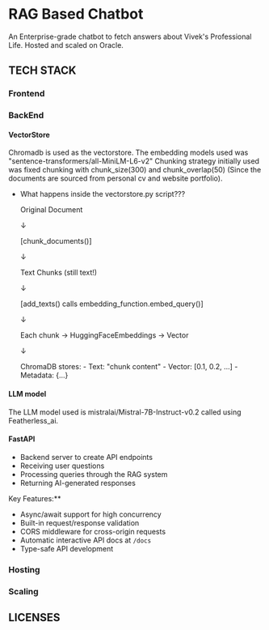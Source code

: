 # RAG Based Chatbot
An Enterprise-grade chatbot to fetch answers about Vivek's Professional Life. Hosted and scaled on Oracle. 

## TECH STACK

### Frontend
### BackEnd
#### VectorStore
Chromadb is used as the vectorstore. The embedding models used was "sentence-transformers/all-MiniLM-L6-v2"
Chunking strategy initially used was fixed chunking with  chunk_size(300) and chunk_overlap(50) (Since the documents are sourced from personal cv and website portfolio).

- What happens inside the vectorstore.py script???

    Original Document
    
    ↓
        
    [chunk_documents()]
    
    ↓
        
    Text Chunks (still text!)
    
    ↓
        
    [add_texts() calls embedding_function.embed_query()]
    
    ↓
        
    Each chunk → HuggingFaceEmbeddings → Vector
    
    ↓
        
    ChromaDB stores:
      - Text: "chunk content"
      - Vector: [0.1, 0.2, ...]
      - Metadata: {...}
    
#### LLM model
The LLM model used is mistralai/Mistral-7B-Instruct-v0.2 called using Featherless_ai.

#### FastAPI
- Backend server to create API endpoints
- Receiving user questions
- Processing queries through the RAG system
- Returning AI-generated responses

Key Features:**
- Async/await support for high concurrency
- Built-in request/response validation
- CORS middleware for cross-origin requests
- Automatic interactive API docs at `/docs`
- Type-safe API development

### Hosting
### Scaling

## LICENSES
